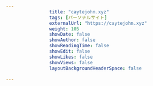 ---
                title: "caytejohn.xyz"
                tags: [パーソナルサイト]
                externalUrl: "https://caytejohn.xyz"
                weight: 105
                showDate: false
                showAuthor: false
                showReadingTime: false
                showEdit: false
                showLikes: false
                showViews: false
                layoutBackgroundHeaderSpace: false
                ---

